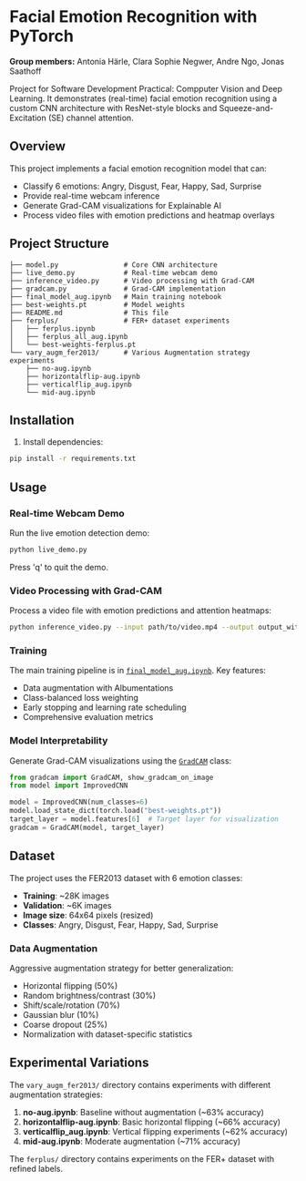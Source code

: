 # Facial Emotion Recognition with PyTorch

**Group members:** Antonia Härle, Clara Sophie Negwer, Andre Ngo, Jonas Saathoff

Project for Software Development Practical: Compputer Vision and Deep Learning. It demonstrates (real-time) facial emotion recognition using a custom CNN architecture with ResNet-style blocks and Squeeze-and-Excitation (SE) channel attention.



## Overview

This project implements a facial emotion recognition model that can:
- Classify 6 emotions: Angry, Disgust, Fear, Happy, Sad, Surprise
- Provide real-time webcam inference
- Generate Grad-CAM visualizations for Explainable AI
- Process video files with emotion predictions and heatmap overlays

## Project Structure

```
├── model.py                # Core CNN architecture
├── live_demo.py            # Real-time webcam demo
├── inference_video.py      # Video processing with Grad-CAM
├── gradcam.py              # Grad-CAM implementation
├── final_model_aug.ipynb   # Main training notebook
├── best-weights.pt         # Model weights
├── README.md               # This file
├── ferplus/                # FER+ dataset experiments
│   ├── ferplus.ipynb
│   ├── ferplus_all_aug.ipynb
│   └── best-weights-ferplus.pt
└── vary_augm_fer2013/      # Various Augmentation strategy experiments
    ├── no-aug.ipynb
    ├── horizontalflip-aug.ipynb
    ├── verticalflip_aug.ipynb
    └── mid-aug.ipynb
```

## Installation

1. Install dependencies:
```bash
pip install -r requirements.txt
```

## Usage

### Real-time Webcam Demo

Run the live emotion detection demo:

```bash
python live_demo.py
```

Press 'q' to quit the demo.

### Video Processing with Grad-CAM

Process a video file with emotion predictions and attention heatmaps:

```bash
python inference_video.py --input path/to/video.mp4 --output output_with_emotions.mp4
```

### Training

The main training pipeline is in [`final_model_aug.ipynb`](final_model_aug.ipynb). Key features:
- Data augmentation with Albumentations
- Class-balanced loss weighting
- Early stopping and learning rate scheduling
- Comprehensive evaluation metrics

### Model Interpretability

Generate Grad-CAM visualizations using the [`GradCAM`](gradcam.py) class:

```python
from gradcam import GradCAM, show_gradcam_on_image
from model import ImprovedCNN

model = ImprovedCNN(num_classes=6)
model.load_state_dict(torch.load("best-weights.pt"))
target_layer = model.features[6]  # Target layer for visualization
gradcam = GradCAM(model, target_layer)
```

## Dataset

The project uses the FER2013 dataset with 6 emotion classes:
- **Training**: ~28K images
- **Validation**: ~6K images
- **Image size**: 64x64 pixels (resized)
- **Classes**: Angry, Disgust, Fear, Happy, Sad, Surprise

### Data Augmentation

Aggressive augmentation strategy for better generalization:
- Horizontal flipping (50%)
- Random brightness/contrast (30%)
- Shift/scale/rotation (70%)
- Gaussian blur (10%)
- Coarse dropout (25%)
- Normalization with dataset-specific statistics


## Experimental Variations

The `vary_augm_fer2013/` directory contains experiments with different augmentation strategies:

1. **no-aug.ipynb**: Baseline without augmentation (~63% accuracy)
2. **horizontalflip-aug.ipynb**: Basic horizontal flipping (~66% accuracy)
3. **verticalflip_aug.ipynb**: Vertical flipping experiments (~62% accuracy)
4. **mid-aug.ipynb**: Moderate augmentation (~71% accuracy)

The `ferplus/` directory contains experiments on the FER+ dataset with refined labels.

